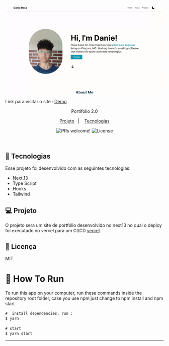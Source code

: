 <p align="center">
  <img alt="" src="./readme.gif" height-max='720px'>
</p>

<p>Link para visitar o site : 
<a href="https://portifolio-opal-chi.vercel.app/" />Demo</a>
</p>
<p align='center'> Portifolio 2.0 <p/>

<p align="center">
  <a href="#-projeto">Projeto</a>&nbsp;&nbsp;&nbsp;|&nbsp;&nbsp;&nbsp;
   <a href="#-Tecnologias">Tecnologias</a>

<p align="center">
 <img src="https://img.shields.io/static/v1?label=PRs&message=welcome&color=49AA26&labelColor=000000" alt="PRs welcome!" />

  <img alt="License" src="https://img.shields.io/static/v1?label=license&message=MIT&color=49AA26&labelColor=000000">
</p>

<br>

## 🚀 Tecnologias

Esse projeto foi desenvolvido com as seguintes tecnologias:

- Next.13
- Type Script
- Hooks
- Tailwind

## 💻 Projeto

O projeto sera um site de portfólio desenvolvido no next13 no qual o deploy foi executado no vercel para um CI/CD <a href="https://vercel.com/" /> vercel</a>

## :memo: Licença

MIT

# :wrench: How To Run

To run this app on your computer, run these commands inside the repository root folder,
case you use npm just change to npm install and npm start

```shell
#  install dependencies, run :
$ yarn

# start
$ yarn start

```

---
